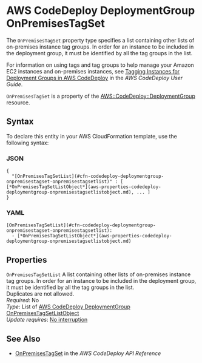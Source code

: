 # AWS CodeDeploy DeploymentGroup OnPremisesTagSet<a name="aws-properties-codedeploy-deploymentgroup-onpremisestagset"></a>

<a name="aws-properties-codedeploy-deploymentgroup-onpremisestagset-description"></a>The `OnPremisesTagSet` property type specifies a list containing other lists of on\-premises instance tag groups\. In order for an instance to be included in the deployment group, it must be identified by all the tag groups in the list\.

For information on using tags and tag groups to help manage your Amazon EC2 instances and on\-premises instances, see [Tagging Instances for Deployment Groups in AWS CodeDeploy](https://docs.aws.amazon.com/codedeploy/latest/userguide/instances-tagging.html) in the *AWS CodeDeploy User Guide*\.

<a name="aws-properties-codedeploy-deploymentgroup-onpremisestagset-inheritance"></a> `OnPremisesTagSet` is a property of the [AWS::CodeDeploy::DeploymentGroup](aws-resource-codedeploy-deploymentgroup.md) resource\.

## Syntax<a name="aws-properties-codedeploy-deploymentgroup-onpremisestagset-syntax"></a>

To declare this entity in your AWS CloudFormation template, use the following syntax:

### JSON<a name="aws-properties-codedeploy-deploymentgroup-onpremisestagset-syntax.json"></a>

```
{
  "[OnPremisesTagSetList](#cfn-codedeploy-deploymentgroup-onpremisestagset-onpremisestagsetlist)" : [ [*OnPremisesTagSetListObject*](aws-properties-codedeploy-deploymentgroup-onpremisestagsetlistobject.md), ... ] 
}
```

### YAML<a name="aws-properties-codedeploy-deploymentgroup-onpremisestagset-syntax.yaml"></a>

```
[OnPremisesTagSetList](#cfn-codedeploy-deploymentgroup-onpremisestagset-onpremisestagsetlist): 
  - [*OnPremisesTagSetListObject*](aws-properties-codedeploy-deploymentgroup-onpremisestagsetlistobject.md)
```

## Properties<a name="aws-properties-codedeploy-deploymentgroup-onpremisestagset-properties"></a>

`OnPremisesTagSetList`  <a name="cfn-codedeploy-deploymentgroup-onpremisestagset-onpremisestagsetlist"></a>
A list containing other lists of on\-premises instance tag groups\. In order for an instance to be included in the deployment group, it must be identified by all the tag groups in the list\.  
Duplicates are not allowed\.  
 *Required*: No  
 *Type*: List of [AWS CodeDeploy DeploymentGroup OnPremisesTagSetListObject](aws-properties-codedeploy-deploymentgroup-onpremisestagsetlistobject.md)   
 *Update requires*: [No interruption](using-cfn-updating-stacks-update-behaviors.md#update-no-interrupt)

## See Also<a name="aws-properties-codedeploy-deploymentgroup-onpremisestagset-seealso"></a>
+ [OnPremisesTagSet](https://docs.aws.amazon.com/codedeploy/latest/APIReference/API_OnPremisesTagSet.html) in the *AWS CodeDeploy API Reference*